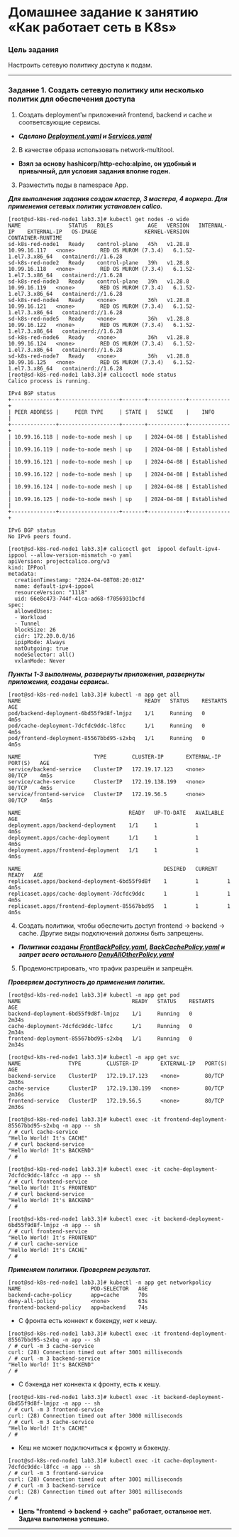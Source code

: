 # Домашнее задание к занятию «Как работает сеть в K8s»

### Цель задания

Настроить сетевую политику доступа к подам.

-----

### Задание 1. Создать сетевую политику или несколько политик для обеспечения доступа

1. Создать deployment'ы приложений frontend, backend и cache и соответсвующие сервисы.
- ***Сделано [Deployment.yaml](./files/) и [Services.yaml](./files/Services.yaml)***
2. В качестве образа использовать network-multitool.
- ******Взял за основу hashicorp/http-echo:alpine, он удобный и привычный, для условия задания вполне годен.******
3. Разместить поды в namespace App.

***Для выполнения задания создан кластер, 3 мастера, 4 воркера. Для применения сетевых политик установлен calico.***
```
[root@sd-k8s-red-node1 lab3.3]# kubectl get nodes -o wide
NAME               STATUS   ROLES           AGE   VERSION   INTERNAL-IP    EXTERNAL-IP   OS-IMAGE               KERNEL-VERSION          CONTAINER-RUNTIME
sd-k8s-red-node1   Ready    control-plane   45h   v1.28.8   10.99.16.117   <none>        RED OS MUROM (7.3.4)   6.1.52-1.el7.3.x86_64   containerd://1.6.28
sd-k8s-red-node2   Ready    control-plane   39h   v1.28.8   10.99.16.118   <none>        RED OS MUROM (7.3.4)   6.1.52-1.el7.3.x86_64   containerd://1.6.28
sd-k8s-red-node3   Ready    control-plane   39h   v1.28.8   10.99.16.119   <none>        RED OS MUROM (7.3.4)   6.1.52-1.el7.3.x86_64   containerd://1.6.28
sd-k8s-red-node4   Ready    <none>          36h   v1.28.8   10.99.16.121   <none>        RED OS MUROM (7.3.4)   6.1.52-1.el7.3.x86_64   containerd://1.6.28
sd-k8s-red-node5   Ready    <none>          36h   v1.28.8   10.99.16.122   <none>        RED OS MUROM (7.3.4)   6.1.52-1.el7.3.x86_64   containerd://1.6.28
sd-k8s-red-node6   Ready    <none>          36h   v1.28.8   10.99.16.124   <none>        RED OS MUROM (7.3.4)   6.1.52-1.el7.3.x86_64   containerd://1.6.28
sd-k8s-red-node7   Ready    <none>          36h   v1.28.8   10.99.16.125   <none>        RED OS MUROM (7.3.4)   6.1.52-1.el7.3.x86_64   containerd://1.6.28
[root@sd-k8s-red-node1 lab3.3]# calicoctl node status
Calico process is running.

IPv4 BGP status
+--------------+-------------------+-------+------------+-------------+
| PEER ADDRESS |     PEER TYPE     | STATE |   SINCE    |    INFO     |
+--------------+-------------------+-------+------------+-------------+
| 10.99.16.118 | node-to-node mesh | up    | 2024-04-08 | Established |
| 10.99.16.119 | node-to-node mesh | up    | 2024-04-08 | Established |
| 10.99.16.121 | node-to-node mesh | up    | 2024-04-08 | Established |
| 10.99.16.122 | node-to-node mesh | up    | 2024-04-08 | Established |
| 10.99.16.124 | node-to-node mesh | up    | 2024-04-08 | Established |
| 10.99.16.125 | node-to-node mesh | up    | 2024-04-08 | Established |
+--------------+-------------------+-------+------------+-------------+

IPv6 BGP status
No IPv6 peers found.

[root@sd-k8s-red-node1 lab3.3]# calicoctl get  ippool default-ipv4-ippool --allow-version-mismatch -o yaml
apiVersion: projectcalico.org/v3
kind: IPPool
metadata:
  creationTimestamp: "2024-04-08T08:20:01Z"
  name: default-ipv4-ippool
  resourceVersion: "1118"
  uid: 66e8c473-744f-41ca-ad68-f7056931bcfd
spec:
  allowedUses:
  - Workload
  - Tunnel
  blockSize: 26
  cidr: 172.20.0.0/16
  ipipMode: Always
  natOutgoing: true
  nodeSelector: all()
  vxlanMode: Never

``` 

***Пункты 1-3 выполнены, развернуты приложения, развернуты приложения, созданы сервисы.***

```
[root@sd-k8s-red-node1 lab3.3]# kubectl -n app get all
NAME                                       READY   STATUS    RESTARTS   AGE
pod/backend-deployment-6bd55f9d8f-lmjpz    1/1     Running   0          4m5s
pod/cache-deployment-7dcfdc9ddc-l8fcc      1/1     Running   0          4m5s
pod/frontend-deployment-85567bbd95-s2xbq   1/1     Running   0          4m5s

NAME                       TYPE        CLUSTER-IP       EXTERNAL-IP   PORT(S)   AGE
service/backend-service    ClusterIP   172.19.17.123    <none>        80/TCP    4m5s
service/cache-service      ClusterIP   172.19.138.199   <none>        80/TCP    4m5s
service/frontend-service   ClusterIP   172.19.56.5      <none>        80/TCP    4m5s

NAME                                  READY   UP-TO-DATE   AVAILABLE   AGE
deployment.apps/backend-deployment    1/1     1            1           4m5s
deployment.apps/cache-deployment      1/1     1            1           4m5s
deployment.apps/frontend-deployment   1/1     1            1           4m5s

NAME                                             DESIRED   CURRENT   READY   AGE
replicaset.apps/backend-deployment-6bd55f9d8f    1         1         1       4m5s
replicaset.apps/cache-deployment-7dcfdc9ddc      1         1         1       4m5s
replicaset.apps/frontend-deployment-85567bbd95   1         1         1       4m5s
```

4. Создать политики, чтобы обеспечить доступ frontend -> backend -> cache. Другие виды подключений должны быть запрещены.

- ***Политики созданы [FrontBackPolicy.yaml](./files/FrontBackPolicy.yaml), [BackCachePolicy.yaml](./files/BackCachePolicy.yaml) и запрет всего остального [DenyAllOtherPolicy.yaml](./files/DenyAllOtherPolicy.yaml)***

5. Продемонстрировать, что трафик разрешён и запрещён.

***Проверяем доступность до применения политик.***
```
[root@sd-k8s-red-node1 lab3.3]# kubectl -n app get pod
NAME                                   READY   STATUS    RESTARTS   AGE
backend-deployment-6bd55f9d8f-lmjpz    1/1     Running   0          2m34s
cache-deployment-7dcfdc9ddc-l8fcc      1/1     Running   0          2m34s
frontend-deployment-85567bbd95-s2xbq   1/1     Running   0          2m34s

[root@sd-k8s-red-node1 lab3.3]# kubectl -n app get svc
NAME               TYPE        CLUSTER-IP       EXTERNAL-IP   PORT(S)   AGE
backend-service    ClusterIP   172.19.17.123    <none>        80/TCP    2m36s
cache-service      ClusterIP   172.19.138.199   <none>        80/TCP    2m36s
frontend-service   ClusterIP   172.19.56.5      <none>        80/TCP    2m36s
```
```
[root@sd-k8s-red-node1 lab3.3]# kubectl exec -it frontend-deployment-85567bbd95-s2xbq -n app -- sh
/ # curl cache-service
"Hello World! It's CACHE"
/ # curl backend-service
"Hello World! It's BACKEND"
/ #
```
```
[root@sd-k8s-red-node1 lab3.3]# kubectl exec -it cache-deployment-7dcfdc9ddc-l8fcc -n app -- sh
/ # curl frontend-service
"Hello World! It's FRONTEND"
/ # curl backend-service
"Hello World! It's BACKEND"
/ #
```
```
[root@sd-k8s-red-node1 lab3.3]# kubectl exec -it backend-deployment-6bd55f9d8f-lmjpz -n app -- sh
/ # curl frontend-service
"Hello World! It's FRONTEND"
/ # curl cache-service
"Hello World! It's CACHE"
/ #
```
***Применяем политики. Проверяем результат.***
```
[root@sd-k8s-red-node1 lab3.3]# kubectl -n app get networkpolicy
NAME                      POD-SELECTOR   AGE
backend-cache-policy      app=cache      70s
deny-all-policy           <none>         63s
frontend-backend-policy   app=backend    74s
```
- С фронта есть коннект к бэкенду, нет к кешу.
```
[root@sd-k8s-red-node1 lab3.3]# kubectl exec -it frontend-deployment-85567bbd95-s2xbq -n app -- sh
/ # curl -m 3 cache-service
curl: (28) Connection timed out after 3001 milliseconds
/ # curl -m 3 backend-service
"Hello World! It's BACKEND"
/ #
```
- С бэкенда нет коннекта к фронту, есть к кешу.
```
[root@sd-k8s-red-node1 lab3.3]# kubectl exec -it backend-deployment-6bd55f9d8f-lmjpz -n app -- sh
/ # curl -m 3 frontend-service
curl: (28) Connection timed out after 3000 milliseconds
/ # curl -m 3 cache-service
"Hello World! It's CACHE"
/ #
```
- Кеш не может подключиться к фронту и бэкенду.
```
[root@sd-k8s-red-node1 lab3.3]# kubectl exec -it cache-deployment-7dcfdc9ddc-l8fcc -n app -- sh
/ # curl -m 3 frontend-service
curl: (28) Connection timed out after 3001 milliseconds
/ # curl -m 3 backend-service
curl: (28) Connection timed out after 3001 milliseconds
/ #
```
- ****Цепь "frontend -> backend -> cache" работает, остальное нет. Задача выполнена успешно.****

---

